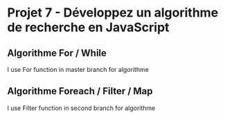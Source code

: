 # Projet 7 - Développez un algorithme de recherche en JavaScript

## Algorithme For / While

I use For function in master branch for algorithme

## Algorithme Foreach / Filter / Map

I use Filter function in second branch for algorithme